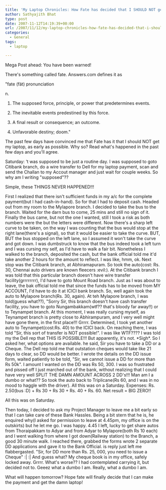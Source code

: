 ```yaml
---
title: 'My Laptop Chronicles: How Fate has decided that I SHOULD NOT get a lappy ASAP'
author: Sathyajith Bhat
type: post
date: 2007-11-12T14:19:39+00:00
url: /2007/11/12/my-laptop-chronicles-how-fate-has-decided-that-i-should-not-get-a-lappy-asap/
categories:
  - General
tags:
  - laptop

---
```

Mega Post ahead: You have been warned!

There's something called fate. Answers.com defines it as
  
"fate (fät) pronunciation
  
n.
  
1. The supposed force, principle, or power that predetermines events.
  
2. The inevitable events predestined by this force.
  
3. A final result or consequence; an outcome.
  
4. Unfavorable destiny; doom."

The past few days have convinced me that Fate has it that I should NOT get my laptop, as early as possible. Why so? Read what's happened in the past few days and you'll agree.
  



  
Saturday: &#8216;t was supposed to be just a routine day. I was supposed to goto Citibank branch, do a wire transfer to Dell for my laptop payment, scan and send the Challan to my Accout manager and just wait for couple weeks. So why am I writing "supposed"??
  
Simple, these THINGS NEVER HAPPENED!!!

First I realized that there isn't sufficient funds in my a/c for the complete payment(but I had cash-in-hand). So for that I had to deposit cash. Headed out from my room to the Mylapore branch. I decided to take the bus to the branch. Waited for the darn bus to come, 25 mins and still no sign of it. Finally the bus came, but not the one I wanted, still I took a risk as both numbers were the but the letters were different. Now there's a sharp left curve to be taken, on the way I was counting that the bus would stop at the right lane(there's a signal), so that it would be easier to take the curve. BUT, BUT the bus stopped on the left lane, so I assumed it won't take the curve and got down. I was dumbstruck to know that the bus indeed took a left turn and I was cursing my self, as I'd have to walk a fair bit. Nonetheless I walked to the branch, deposited the cash, but the bank official told me it'd take another 2 hours for the amount to reflect. I was like, hmm, ok. Next stop was the Citibank branch, at Abhiramapuram. So took the auto(cost: Rs. 30, Chennai auto drivers are known fleecers :evil:). At the Citibank branch I was told that this particular branch doesn't have wire transfer facility(grrrrrrrr), I'd have to goto Mount Road branch. Just as I was about to leave, the bak official told me that since the funds has to be moved from MY ACCOUNT, I'd have to do it at ICICI bank branch. So, well again took the auto to Mylapore branch(Rs. 30, again). At teh Mylapore branch, I was told(guess what??), "Sorry Sir, this branch doesn't have cash transfer facility, you have to goto Nungambakkam(wtf?? that's bloody far away!!) or to Teynampet branch. At this moment, I was really cursing myself, as Teynampet branch is pretty close to Abhirampuram, and I very well might have gone there, in the first place!!! Grrrr. Determined, I took yet another auto to Teynampet(cost:Rs. 40) to the ICICI back. On reaching there, I was told "Sir, this sort of transfer is NOT possible!". I was like WTF???? I was told my the Dell rep that THIS IS POSSIBLE!!! But apparently, it's not. \*Sigh\*. So I asked her, what options are available. he said, Sir you have to take a DD or a Cheque. The Dell rep told me that outstation cheques would take like 21 days to clear, so DD would be better. I wrote the details on the DD issue form, waited patiently to be told, "Sir, we cannot issue a DD for more than Rs 50k". I amount I wanted on the DD was Rs 50, 300. I was so frustrated and pissed off I just marched out of the bank, without realizing that I could have very well SPLIT THE DAMN AMOUNT ACROSS 2 DD's!!! Man am I a dumbo or what?? So took the auto back to Triplicane(Rs 60, and I was in no mood to haggle with the driver). All this was on a Saturday. Expenses: Rs. 2.50(bus :D) + Rs 30 + Rs 30 + Rs. 40 + Rs. 60. Net result = BIG ZERO!!

All this was on Saturday.

Then today, I decided to ask my Project Manager to leave me a bit early so that I can take care of these Bank Hassles. Being a bit stern that he is, he enquired why(I asked for permission to leave at 4.45pm, my office is on the outskirts) but he let me go. I was happy. 4.45 I left, lucky to get share autos from Thoraipakkam to Adyar and from Adyar to Mylapore(both Rs 10 each) and I went walking from where I got down(Railway station) to the Branch, a good 30 minute walk. I reached there, grabbed the forms wrote 2 separate DD applications and gave it to the Bank Official. is reply just left me flabbergasted. "Sir, for DD more than Rs. 25, 000, you need to issue a Cheque" :| :| And guess what? My cheque book is in my office, safely locked away. Grrrr. What's worse?? I had contemplated carrying it, but decided not to. Geeez what a dumbo I am. Really, what a dumbo I am.

What will happen tomorrow? Hope fate will finally decide that I can make the payment and get the damn laptop!
